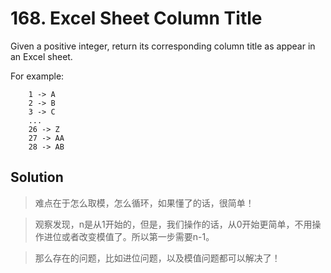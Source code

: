 # 168. Excel Sheet Column Title

Given a positive integer, return its corresponding column title as appear in an Excel sheet.

For example:

	    1 -> A
	    2 -> B
	    3 -> C
	    ...
	    26 -> Z
	    27 -> AA
	    28 -> AB 

## Solution

>难点在于怎么取模，怎么循环，如果懂了的话，很简单！

>观察发现，n是从1开始的，但是，我们操作的话，从0开始更简单，不用操作进位或者改变模值了。所以第一步需要n-1。

>那么存在的问题，比如进位问题，以及模值问题都可以解决了！